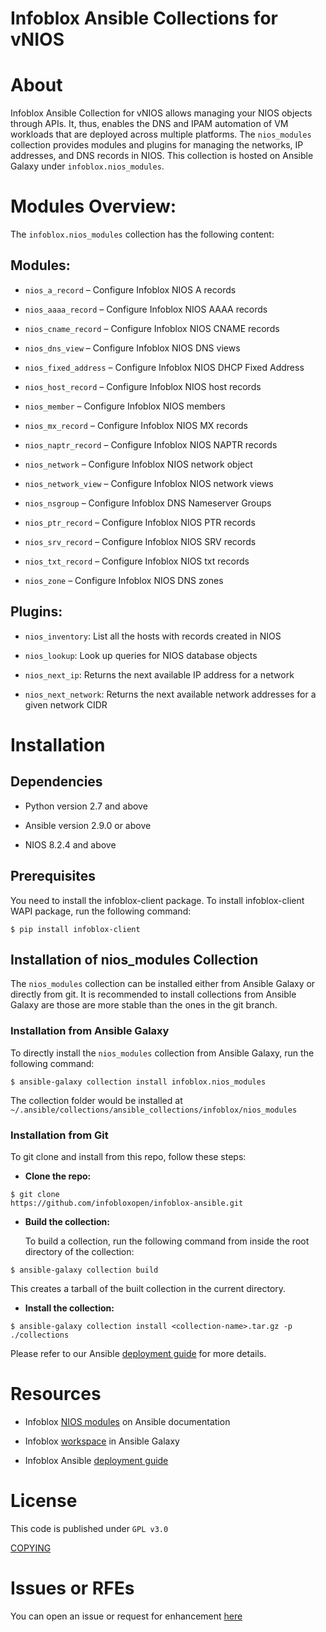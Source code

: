 # Infoblox Ansible Collections for vNIOS

About 
======

Infoblox Ansible Collection for vNIOS allows managing your NIOS objects
through APIs.
It, thus, enables the DNS and IPAM automation of VM workloads that are
deployed across multiple platforms. The `nios_modules` collection
provides modules and plugins for managing the networks, IP addresses,
and DNS records in NIOS. This collection is hosted on Ansible Galaxy
under `infoblox.nios_modules`.

Modules Overview:
=================

The `infoblox.nios_modules` collection has the following content:

Modules:
--------

-   `nios_a_record` – Configure Infoblox NIOS A records

-   `nios_aaaa_record` – Configure Infoblox NIOS AAAA records

-   `nios_cname_record` – Configure Infoblox NIOS CNAME records

-   `nios_dns_view` – Configure Infoblox NIOS DNS views

-   `nios_fixed_address` – Configure Infoblox NIOS DHCP Fixed Address

-   `nios_host_record` – Configure Infoblox NIOS host records

-   `nios_member` – Configure Infoblox NIOS members

-   `nios_mx_record` – Configure Infoblox NIOS MX records

-   `nios_naptr_record` – Configure Infoblox NIOS NAPTR records

-   `nios_network` – Configure Infoblox NIOS network object

-   `nios_network_view` – Configure Infoblox NIOS network views

-   `nios_nsgroup` – Configure Infoblox DNS Nameserver Groups

-   `nios_ptr_record` – Configure Infoblox NIOS PTR records

-   `nios_srv_record` – Configure Infoblox NIOS SRV records

-   `nios_txt_record` – Configure Infoblox NIOS txt records

-   `nios_zone` – Configure Infoblox NIOS DNS zones

Plugins:
--------

-   `nios_inventory`: List all the hosts with records created in NIOS

-   `nios_lookup`: Look up queries for NIOS database objects

-   `nios_next_ip`: Returns the next available IP address for a network

-   `nios_next_network`: Returns the next available network addresses
    for a given network CIDR

Installation 
=============

Dependencies
------------

-   Python version 2.7 and above

-   Ansible version 2.9.0 or above

-   NIOS 8.2.4 and above

Prerequisites
-------------

You need to install the infoblox-client package. To install
infoblox-client WAPI package, run the following command:

```shell
$ pip install infoblox-client
```

Installation of nios\_modules Collection
----------------------------------------

The `nios_modules` collection can be installed either from Ansible Galaxy
or directly from git. It is recommended to install collections from
Ansible Galaxy are those are more stable than the ones in the git
branch.

### Installation from Ansible Galaxy

To directly install the `nios_modules` collection from Ansible Galaxy,
run the following command:

```shell
$ ansible-galaxy collection install infoblox.nios_modules
```

The collection folder would be installed at
`~/.ansible/collections/ansible_collections/infoblox/nios_modules`

### Installation from Git

To git clone and install from this repo, follow these steps:

-   **Clone the repo:**

```shell
$ git clone
https://github.com/infobloxopen/infoblox-ansible.git
```

-   **Build the collection:**

    To build a collection, run the following command from inside the
    root directory of the collection:
    
```shell
$ ansible-galaxy collection build
```

This creates a tarball of the built collection in the current directory.

-   **Install the collection:**

```shell
$ ansible-galaxy collection install <collection-name>.tar.gz -p ./collections
```

Please refer to our Ansible [deployment
guide](https://www.infoblox.com/wp-content/uploads/infoblox-deployment-guide-infoblox-and-ansible-integration.pdf)
for more details.

Resources
=========

-   Infoblox [NIOS
    modules](https://docs.ansible.com/ansible/latest/scenario_guides/guide_infoblox.html)
    on Ansible documentation

-   Infoblox [workspace](https://galaxy.ansible.com/infoblox) in Ansible
    Galaxy

-   Infoblox Ansible [deployment
    guide](https://www.infoblox.com/wp-content/uploads/infoblox-deployment-guide-infoblox-and-ansible-integration.pdf)

License
=======

This code is published under `GPL v3.0`

[COPYING](https://github.com/infobloxopen/infoblox-ansible/blob/master/COPYING)

Issues or RFEs
===============
You can open an issue or request for enhancement
[here](https://github.com/infobloxopen/infoblox-ansible/issues)
